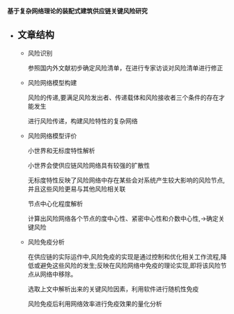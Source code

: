 **基于复杂网络理论的装配式建筑供应链关键风险研究**

- ## 文章结构

  - 风险识别
  
    参照国内外文献初步确定风险清单，在进行专家访谈对风险清单进行修正
  
  - 风险网络模型构建
  
    风险的传递,要满足风险发出者、传递载体和风险接收者三个条件的存在才能发生
  
    进行风险传递，构建风险特性的复杂网络
  
  - 风险网络模型评价
  
    小世界和无标度特性解析
  
    小世界会使供应链风险网络具有较强的扩散性
  
    无标度特性反映了风险网络中存在某些会对系统产生较大影响的风险节点,并且这些风险更易与其他风险相关联
  
    节点中心化程度解析
  
    计算出风险网络各个节点的度中心性、紧密中心性和介数中心性,→确定关键风险
  
  - 风险免疫分析
  
    在供应链的实际运作中,风险免疫的实现是通过控制和优化相关工作流程,降低或避免这些风险的发生;反映在风险网络中免疫的理论实现,即将该风险节点从网络中移除。
  
    选取上文中解析出来的关键风险因素，利用软件进行随机性免疫
  
    风险免疫后利用网络效率进行免疫效果的量化分析